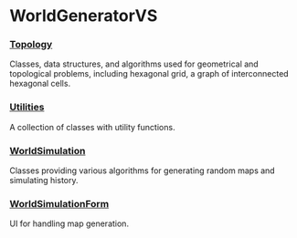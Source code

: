 # WorldGeneratorVS

### [Topology](Topology/)
Classes, data structures, and algorithms used for geometrical and topological problems, including hexagonal grid, a graph of interconnected hexagonal cells. 

### [Utilities](Utilities/)
A collection of classes with utility functions.

### [WorldSimulation](WorldSimulation/)
Classes providing various algorithms for generating random maps and simulating history.

### [WorldSimulationForm](WorldSimulationForm/)
UI for handling map generation.
